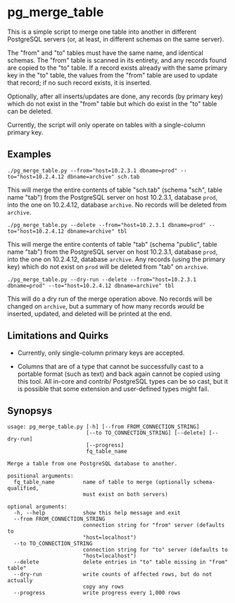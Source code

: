 # pg_merge_table

This is a simple script to merge one table into another in different PostgreSQL servers (or, at least,
in different schemas on the same server).

The "from" and "to" tables must have the same name, and identical schemas. The "from" table is scanned
in its entirety, and any records found are copied to the "to" table. If a record exists already with the
same primary key in the "to" table, the values from the "from" table are used to update that record; if
no such record exists, it is inserted.

Optionally, after all inserts/updates are done, any records (by primary key) which do not exist in the "from"
table but which do exist in the "to" table can be deleted.

Currently, the script will only operate on tables with a single-column primary key.

## Examples

    ./pg_merge_table.py --from="host=10.2.3.1 dbname=prod" --to="host=10.2.4.12 dbname=archive" sch.tab

This will merge the entire contents of table "sch.tab" (schema "sch", table name "tab") from the PostgreSQL
server on host 10.2.3.1, database `prod`, into the one on 10.2.4.12, database `archive`. No records will be
deleted from `archive`.

    ./pg_merge_table.py --delete --from="host=10.2.3.1 dbname=prod" --to="host=10.2.4.12 dbname=archive" tbl

This will merge the entire contents of table "tab" (schema "public", table name "tab") from the PostgreSQL
server on host 10.2.3.1, database `prod`, into the one on 10.2.4.12, database `archive`. Any records (using
the primary key) which do not exist on `prod` will be deleted from "tab" on `archive`.

    ./pg_merge_table.py --dry-run --delete --from="host=10.2.3.1 dbname=prod" --to="host=10.2.4.12 dbname=archive" tbl

This will do a dry run of the merge operation above. No records will be changed on `archive`, but a summary
of how many records *would* be inserted, updated, and deleted will be printed at the end.

## Limitations and Quirks

* Currently, only single-column primary keys are accepted.

* Columns that are of a type that cannot be successfully cast to a portable format (such as text) and back again cannot be
copied using this tool. All in-core and contrib/ PostgreSQL types can be so cast, but it is possible that some extension
and user-defined types might fail.

## Synopsys

```$ ./pg_merge_table.py --help
usage: pg_merge_table.py [-h] [--from FROM_CONNECTION_STRING]
                         [--to TO_CONNECTION_STRING] [--delete] [--dry-run]
                         [--progress]
                         fq_table_name

Merge a table from one PostgreSQL database to another.

positional arguments:
  fq_table_name         name of table to merge (optionally schema-qualified,
                        must exist on both servers)

optional arguments:
  -h, --help            show this help message and exit
  --from FROM_CONNECTION_STRING
                        connection string for "from" server (defaults to
                        "host=localhost")
  --to TO_CONNECTION_STRING
                        connection string for "to" server (defaults to
                        "host=localhost")
  --delete              delete entries in "to" table missing in "from" table"
  --dry-run             write counts of affected rows, but do not actually
                        copy any rows
  --progress            write progress every 1,000 rows
```
